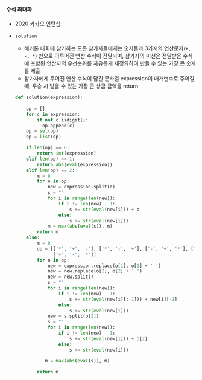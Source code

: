 #### 수식 최대화

* 2020 카카오 인턴십

* `solution`

  * 해커톤 대회에 참가하는 모든 참가자들에게는 숫자들과 3가지의 연산문자(`+, -, *`) 만으로 이루어진 연산 수식이 전달되며, 참가자의 미션은 전달받은 수식에 포함된 연산자의 우선순위를 자유롭게 재정의하여 만들 수 있는 가장 큰 숫자를 제출
  * 참가자에게 주어진 연산 수식이 담긴 문자열 expression이 매개변수로 주어질 때, 우승 시 받을 수 있는 가장 큰 상금 금액을 return

  ```python
  def solution(expression):
      
      op = []
      for c in expression:
          if not c.isdigit():
            op.append(c)
      op = set(op)
      op = list(op)
  
      if len(op) == 0:
          return int(expression)
      elif len(op) == 1:
          return abs(eval(expression))
      elif len(op) == 2:
          m = 0
          for o in op:
              new = expression.split(o)
              s = ""
              for i in range(len(new)):
                  if i != len(new) - 1:
                      s += str(eval(new[i])) + o
                  else:
                      s += str(eval(new[i]))
              m = max(abs(eval(s)), m)
          return m
      else:
          m = 0
          op = [['*', '+', '-'], ['*', '-', '+'], ['-', '+', '*'], ['-', '*', '+'], ['+', '*', '-'], 
                ['+', '-', '*']]
          for o in op:
              new = expression.replace(o[1], o[1] + ' ')
              new = new.replace(o[2], o[2] + ' ')
              new = new.split()
              s = ""
              for i in range(len(new)):
                  if i != len(new) - 1:
                      s += str(eval(new[i][:-1])) + new[i][-1]
                  else:
                      s += str(eval(new[i]))
              new = s.split(o[2])
              s = ""
              for i in range(len(new)):
                  if i != len(new) - 1:
                      s += str(eval(new[i])) + o[2]
                  else:
                      s += str(eval(new[i]))
      
             m = max(abs(eval(s)), m)
  
          return m
  ```
